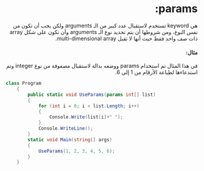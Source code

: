 <div dir="rtl">

# params:
هي keyword تستخدم لاستقبال عدد كبير من الـ arguments ولكن يجب أن تكون من نفس النوع، ومن شروطها أن يتم تحديد نوع الـ arguments وأن تكون على شكل array ذات صف واحد فقط حيث أنها لا تقبل multi-dimensional array.

#### مثال:
في هذا المثال تم استخدام params ووضعه بدالة لاستقبال مصفوفة من نوع integer وتم استدعاءها لطباعة الأرقام من 1 إلى 6.

</div>

```cs
class Program
    {
        public static void UseParams(params int[] list)
        {
            for (int i = 0; i < list.Length; i++)
            {
                Console.Write(list[i]+" ");
            }
            Console.WriteLine();
        }
        static void Main(string[] args)
        {
            UseParams(1, 2, 3, 4, 5, 6); 
        }
    }

```